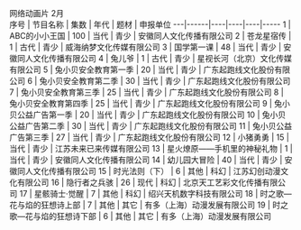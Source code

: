 网络动画片	2月				
序号 | 节目名称 | 集数 | 年代 | 题材 | 申报单位
---|------|----|----|----|-----
1 | ABC的小小王国 | 100 | 当代 | 青少 | 安徽同人文化传播有限公司
2 | 苍龙星宿传 | 1 | 古代 | 青少 | 威海纳梦文化传媒有限公司
3 | 国学第一课 | 48 | 当代 | 青少 | 安徽同人文化传播有限公司
4 | 兔儿爷 | 1 | 古代 | 青少 | 星视长河（北京）文化传媒有限公司
5 | 兔小贝安全教育第一季 | 20 | 当代 | 青少 | 广东起跑线文化股份有限公司
6 | 兔小贝安全教育第二季 | 30 | 当代 | 青少 | 广东起跑线文化股份有限公司
7 | 兔小贝安全教育第三季 | 25 | 当代 | 青少 | 广东起跑线文化股份有限公司
8 | 兔小贝安全教育第四季 | 25 | 当代 | 青少 | 广东起跑线文化股份有限公司
9 | 兔小贝公益广告第一季 | 20 | 当代 | 青少 | 广东起跑线文化股份有限公司
10 | 兔小贝公益广告第二季 | 30 | 当代 | 青少 | 广东起跑线文化股份有限公司
11 | 兔小贝公益广告第三季 | 27 | 当代 | 青少 | 广东起跑线文化股份有限公司
12 | 小猪勇勇 | 15 | 当代 | 青少 | 江苏未来已来传媒有限公司
13 | 星火燎原——手机里的神秘礼物 | 1 | 当代 | 青少 | 安徽同人文化传播有限公司
14 | 幼儿园大冒险 | 40 | 当代 | 青少 | 安徽同人文化传播有限公司
15 | 时光法则（下） | 6 | 其他 | 科幻 | 江苏幻创动漫文化有限公司
16 | 隐行者之兵骇 | 26 | 现代 | 科幻 | 北京天工艺彩文化传播有限公司
17 | 星骸骑士·觉醒 | 7 | 其他 | 科幻 | 绍兴天机数字科技有限公司
18 | 时之歌—花与焰的狂想诗上部 | 7 | 其他 | 其它 | 有多（上海）动漫发展有限公司
19 | 时之歌—花与焰的狂想诗下部 | 6 | 其他 | 其它 | 有多（上海）动漫发展有限公司
